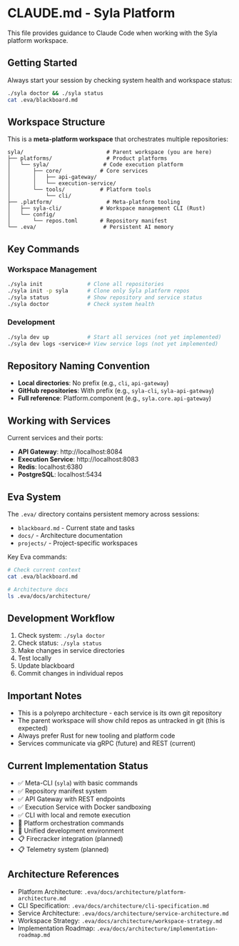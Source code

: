 # CLAUDE.md - Syla Platform

This file provides guidance to Claude Code when working with the Syla platform workspace.

## Getting Started

Always start your session by checking system health and workspace status:

```bash
./syla doctor && ./syla status
cat .eva/blackboard.md
```

## Workspace Structure

This is a **meta-platform workspace** that orchestrates multiple repositories:

```
syla/                          # Parent workspace (you are here)
├── platforms/                 # Product platforms
│   └── syla/                 # Code execution platform
│       ├── core/            # Core services
│       │   ├── api-gateway/
│       │   └── execution-service/
│       └── tools/           # Platform tools
│           └── cli/
├── .platform/                 # Meta-platform tooling
│   ├── syla-cli/            # Workspace management CLI (Rust)
│   └── config/
│       └── repos.toml       # Repository manifest
└── .eva/                     # Persistent AI memory
```

## Key Commands

### Workspace Management
```bash
./syla init              # Clone all repositories
./syla init -p syla      # Clone only Syla platform repos
./syla status            # Show repository and service status
./syla doctor            # Check system health
```

### Development
```bash
./syla dev up            # Start all services (not yet implemented)
./syla dev logs <service># View service logs (not yet implemented)
```

## Repository Naming Convention

- **Local directories**: No prefix (e.g., `cli`, `api-gateway`)
- **GitHub repositories**: With prefix (e.g., `syla-cli`, `syla-api-gateway`)
- **Full reference**: Platform.component (e.g., `syla.core.api-gateway`)

## Working with Services

Current services and their ports:
- **API Gateway**: http://localhost:8084
- **Execution Service**: http://localhost:8083
- **Redis**: localhost:6380
- **PostgreSQL**: localhost:5434

## Eva System

The `.eva/` directory contains persistent memory across sessions:
- `blackboard.md` - Current state and tasks
- `docs/` - Architecture documentation
- `projects/` - Project-specific workspaces

Key Eva commands:
```bash
# Check current context
cat .eva/blackboard.md

# Architecture docs
ls .eva/docs/architecture/
```

## Development Workflow

1. Check system: `./syla doctor`
2. Check status: `./syla status`  
3. Make changes in service directories
4. Test locally
5. Update blackboard
6. Commit changes in individual repos

## Important Notes

- This is a polyrepo architecture - each service is its own git repository
- The parent workspace will show child repos as untracked in git (this is expected)
- Always prefer Rust for new tooling and platform code
- Services communicate via gRPC (future) and REST (current)

## Current Implementation Status

- ✅ Meta-CLI (`syla`) with basic commands
- ✅ Repository manifest system
- ✅ API Gateway with REST endpoints
- ✅ Execution Service with Docker sandboxing
- ✅ CLI with local and remote execution
- 🚧 Platform orchestration commands
- 🚧 Unified development environment
- 📋 Firecracker integration (planned)
- 📋 Telemetry system (planned)

## Architecture References

- Platform Architecture: `.eva/docs/architecture/platform-architecture.md`
- CLI Specification: `.eva/docs/architecture/cli-specification.md`
- Service Architecture: `.eva/docs/architecture/service-architecture.md`
- Workspace Strategy: `.eva/docs/architecture/workspace-strategy.md`
- Implementation Roadmap: `.eva/docs/architecture/implementation-roadmap.md`